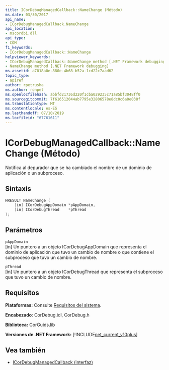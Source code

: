 ```yaml
---
title: ICorDebugManagedCallback::NameChange (Método)
ms.date: 03/30/2017
api_name:
- ICorDebugManagedCallback.NameChange
api_location:
- mscordbi.dll
api_type:
- COM
f1_keywords:
- ICorDebugManagedCallback::NameChange
helpviewer_keywords:
- ICorDebugManagedCallback::NameChange method [.NET Framework debugging]
- NameChange method [.NET Framework debugging]
ms.assetid: a7018a0e-880e-4b68-b52a-1cd22c7aad62
topic_type:
- apiref
author: rpetrusha
ms.author: ronpet
ms.openlocfilehash: abbfd21736d220f1cba029235c71a85bf3048ff0
ms.sourcegitcommit: 7f616512044ab7795e32806578e8dc0c6a0e038f
ms.translationtype: MT
ms.contentlocale: es-ES
ms.lasthandoff: 07/10/2019
ms.locfileid: "67761611"
---
```

# <a name="icordebugmanagedcallbacknamechange-method"></a>ICorDebugManagedCallback::NameChange (Método)
Notifica al depurador que se ha cambiado el nombre de un dominio de aplicación o un subproceso.  
  
## <a name="syntax"></a>Sintaxis  
  
```cpp  
HRESULT NameChange (  
    [in] ICorDebugAppDomain *pAppDomain,  
    [in] ICorDebugThread    *pThread  
);  
```  
  
## <a name="parameters"></a>Parámetros  
 `pAppDomain`  
 [in] Un puntero a un objeto ICorDebugAppDomain que representa el dominio de aplicación que tuvo un cambio de nombre o que contiene el subproceso que tuvo un cambio de nombre.  
  
 `pThread`  
 [in] Un puntero a un objeto ICorDebugThread que representa el subproceso que tuvo un cambio de nombre.  
  
## <a name="requirements"></a>Requisitos  
 **Plataformas:** Consulte [Requisitos del sistema](../../../../docs/framework/get-started/system-requirements.md).  
  
 **Encabezado**: CorDebug.idl, CorDebug.h  
  
 **Biblioteca:** CorGuids.lib  
  
 **Versiones de .NET Framework:** [!INCLUDE[net_current_v10plus](../../../../includes/net-current-v10plus-md.md)]  
  
## <a name="see-also"></a>Vea también

- [ICorDebugManagedCallback (interfaz)](../../../../docs/framework/unmanaged-api/debugging/icordebugmanagedcallback-interface.md)
